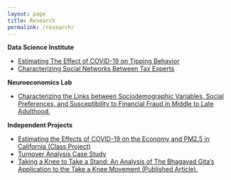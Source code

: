 ```yaml
---
layout: page
title: Research
permalink: /research/
---
```


**Data Science Institute**
* [Estimating The Effect of COVID-19 on Tipping Behavior](files/srikar_katta_gopuff_tipping.pdf)
* [Characterizing Social Networks Between Tax Experts](files/vertex_only_network.html)

**Neuroeconomics Lab**
* [Characterizing the Links between Sociodemographic Variables, Social Preferences, and Susceptibility to Financial Fraud in Middle to Late Adulthood.](files/katta_fraud.md)

**Independent Projects**
* [Estimating the Effects of COVID-19 on the Economy and PM2.5 in California (Class Project)](files/srikar_katta_effects_of_covid_co2_gdp.pdf)
* [Turnover Analysis Case Study](files/srikar_katta_turnover_case_study.pdf)
* [Taking a Knee to Take a Stand: An Analysis of The Bhagavad Gita’s Application to the Take a Knee Movement (Published Article).](https://doi.org/10.15367/pj.v5i1.153) 
